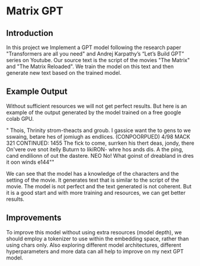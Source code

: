 # Matrix GPT
## Introduction
In this project we Implement a GPT model following the research paper "Transformers are all you need" and Andrej Karpathy’s “Let’s Build GPT” series on Youtube. Our source text is the script of the movies "The Matrix" and "The Matrix Reloaded". We train the model on this text and then generate new text based on the trained model.
## Example Output
Without sufficient resources we will not get perfect results. But here is an example of the output generated by the model trained on a free google colab GPU.

" Thois, Thrinity strom-theacts and groub. I gassice want the
to gens to we sswaing, betare
hes of jomiugh as endlices.
(CONPOORPUED) 4/98 MACK
321 CONTINUED: 1455
The fick to come, surrken his
thert deas, jondy, there On'vere
ove snot itelly Buturn
to likiRON- whre hos ands dis.
A the ping, cand endilionn of out the
dastere.
NEO
No!
What goinst of dreabland in dres it
oon winds e144""

We can see that the model has a knowledge of the characters and the setting of the movie. It generates text that is similar to the script of the movie. The model is not perfect and the text generated is not coherent. But it is a good start and with more training and resources, we can get better results.

## Improvements
To improve this model without using extra resources (model depth), we should employ a tokenizer to use within the embedding space, rather than using chars only. Also exploring different model architectures, different hyperparameters and more data can all help to improve on my next GPT model.
